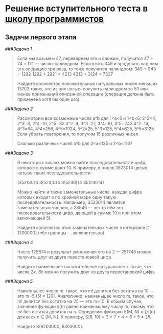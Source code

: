 Решение вступительного теста в [школу программистов](https://school.hh.ru)
===================
Задачи первого этапа
---
###_Задача 1_
> Если мы возьмем 47, перевернем его и сложим, получится 47 + 74 = 121 — число-палиндром.
> Если взять 349 и проделать над ним эту операцию три раза, то тоже получится палиндром:
> 349 + 943 = 1292
> 1292 + 2921 = 4213
> 4213 + 3124 = 7337
> 
> Найдите количество положительных натуральных чисел меньших 13702  таких,
> что из них нельзя получить палиндром за 50 или менее применений описанной операции (операция должна быть применена хотя бы один раз).

###_Задача 2_
> Рассмотрим все возможные числа a^b для 1<a<6 и 1<b<6: 
> 2^2=4, 2^3=8, 2^4=16, 2^5=32 3^2=9, 3^3=27, 3^4=81, 3^5=243 4^2=16, 4^3=64, 4^4=256, 4^5=1024, 5^2=25, 5^3=125, 5^4=625, 5^5=3125 
> Если убрать повторения, то получим 15 различных чисел.
>
> Сколько различных чисел a^b для 2<a<135 и 2<b<116? 

###_Задача 3_
> В некоторых числах можно найти последовательности цифр, которые в сумме дают 10. К примеру, в числе 3523014 целых четыре таких последовательности:
>
> (352)3014
> 3(523)014
> 3(5230)14
> 35(23014)
>
> Можно найти и такие замечательные числа, каждая цифра которых входит в по крайней мере одну такую последовательность.
> Например, 3523014 является замечательным числом, а 28546 — нет (в нём нет последовательности цифр, дающей в сумме 10 и при этом включающей 5). 
>
> Найдите количество этих замечательных чисел в интервале [1, 1200000] (обе границы — включительно). 

###_Задача 4_
> Число 125874 и результат умножения его на 2 — 251748 можно получить друг из друга перестановкой цифр.
>
> Найдите наименьшее положительное натуральное x такое, что числа 2*x, 6*x можно получить друг из друга перестановкой цифр. 

###_Задача 5_
> Наименьшее число m, такое, что m! делится без остатка на 10 — это m=5 (5! = 120). 
> Аналогично, наименьшее число m, такое, что m! делится без остатка на 25 — это m=10. 
> В общем случае, значение функции s(n) равно наименьшему числу m, такому что m! без остатка делится на n. 
> Определим функцию S(M, N) = ∑s(n) для всех n ∈ [M, N]. К примеру, S(6, 10) = 3 + 7 + 4 + 6 + 5 = 25.
>
> Найдите S(9200000, 9300000). 

